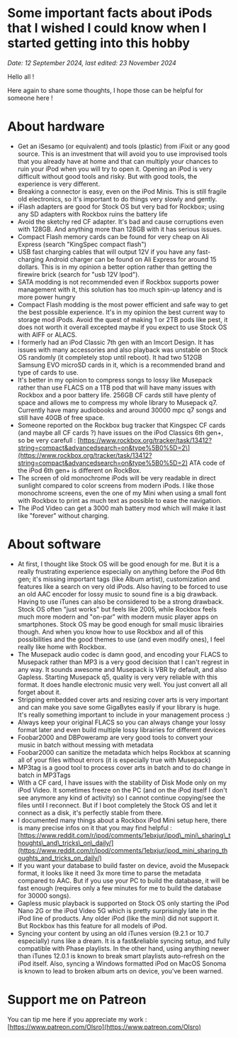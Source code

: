 # Some important facts about iPods that I wished I could know when I started getting into this hobby
*Date: 12 September 2024, last edited: 23 November 2024*

Hello all !

Here again to share some thoughts, I hope those can be helpful for someone here !

# About hardware

* Get an iSesamo (or equivalent) and tools (plastic) from iFixit or any good source. This is an investment that will avoid you to use improvised tools that you already have at home and that can multiply your chances to ruin your iPod when you will try to open it. Opening an iPod is very difficult without good tools and risky. But with good tools, the experience is very different.
* Breaking a connector is easy, even on the iPod Minis. This is still fragile old electronics, so it's important to do things very slowly and gently.
* iFlash adapters are good for Stock OS but very bad for Rockbox; using any SD adapters with Rockbox ruins the battery life
* Avoid the sketchy red CF adapter. It's bad and cause corruptions even with 128GB. And anything more than 128GB with it has serious issues.
* Compact Flash memory cards can be found for very cheap on Ali Express (search "KingSpec compact flash")
* USB fast charging cables that will output 12V if you have any fast-charging Android charger can be found on Ali Express for around 15 dollars. This is in my opinion a better option rather than getting the firewire brick (search for "usb 12V Ipod").
* SATA modding is not recommended even if Rockbox supports power management with it, this solution has too much spin-up latency and is more power hungry
* Compact Flash modding is the most power efficient and safe way to get the best possible experience. It's in my opinion the best current way to storage mod iPods. Avoid the quest of making 1 or 2TB pods like pest, it does not worth it overall excepted maybe if you expect to use Stock OS with AIFF or ALACS.
* I formerly had an iPod Classic 7th gen with an Imcort Design. It has issues with many accessories and also playback was unstable on Stock OS randomly (it completely stop until reboot). It had two 512GB Samsung EVO microSD cards in it, which is a recommended brand and type of cards to use.
* It's better in my opinion to compress songs to lossy like Musepack rather than use FLACS on a 1TB pod that will have many issues with Rockbox and a poor battery life. 256GB CF cards still have plenty of space and allows me to compress my whole library to Musepack q7. Currently have many audiobooks and around 30000 mpc q7 songs and still have 40GB of free space.
* Someone reported on the Rockbox bug tracker that Kingspec CF cards (and maybe all CF cards ?) have issues on the iPod Classics 6th gen+, so be very carefull : \[https://www.rockbox.org/tracker/task/13412?string=compact&advancedsearch=on&type%5B0%5D=2\](https://www.rockbox.org/tracker/task/13412?string=compact&advancedsearch=on&type%5B0%5D=2) ATA code of the iPod 6th gen+ is different on RockBox.
* The screen of old monochrome iPods will be very readable in direct sunlight compared to color screens from modern iPods. I like those monochrome screens, even the one of my Mini when using a small font with Rockbox to print as much text as possible to ease the navigation.
* The iPod Video can get a 3000 mah battery mod which will make it last like "forever" without charging.

# About software

* At first, I thought like Stock OS will be good enough for me. But it is a really frustrating experience especially on anything before the iPod 6th gen; it's missing important tags (like Album artist), customization and features like a search on very old iPods. Also having to be forced to use an old AAC encoder for lossy music to sound fine is a big drawback. Having to use iTunes can also be considered to be a strong drawback. Stock OS often "just works" but feels like 2005, while Rockbox feels much more modern and "on-par" with modern music player apps on smartphones. Stock OS may be good enough for small music librairies though. And when you know how to use Rockbox and all of this possibilities and the good themes to use (and even modify ones), I feel really like home with Rockbox.
* The Musepack audio codec is damn good, and encoding your FLACS to Musepack rather than MP3 is a very good decision that I can't regrest in any way. It sounds awesome and Musepack is VBR by default, and also Gapless. Starting Musepack q5, quality is very very reliable with this format. It does handle electronic music very well. You just convert all all forget about it.
* Stripping embedded cover arts and resizing cover arts is very important and can make you save some GigaBytes easily if your library is huge. It's really something important to include in your management process :)
* Always keep your original FLACS so you can always change your lossy format later and even build multiple lossy librairies for different devices
* Foobar2000 and DBPoweramp are very good tools to convert your music in batch without messing with metadata
* Foobar2000 can sanitize the metadata which helps Rockbox at scanning all of your files without errors (it is especially true with Musepack)
* MP3tag is a good tool to process cover arts in batch and to do change in batch in MP3Tags
* With a CF card, I have issues with the stability of Disk Mode only on my iPod Video. It sometimes freeze on the PC (and on the iPod itself I don't see anymore any kind of activity) so I cannot continue copying/see the files until I reconnect. But if I boot completely the Stock OS and let it connect as a disk, it's perfectly stable from there.
* I documented many things about a Rockbox iPod Mini setup here, there is many precise infos on it that you may find helpful : [https://www.reddit.com/r/ipod/comments/1ebxjur/ipod\_mini\_sharing\_thoughts\_and\_tricks\_on\_daily/](https://www.reddit.com/r/ipod/comments/1ebxjur/ipod_mini_sharing_thoughts_and_tricks_on_daily/)
* If you want your database to build faster on device, avoid the Musepack format, it looks like it need 3x more time to parse the metadata compared to AAC. But if you use your PC to build the database, it will be fast enough (requires only a few minutes for me to build the database for 30000 songs).
* Gapless music playback is supported on Stock OS only starting the iPod Nano 2G or the iPod Video 5G which is pretty surprisingly late in the iPod line of products. Any older iPod (like the mini) did not support it. But Rockbox has this feature for all models of iPod.
* Syncing your content by using an old iTunes version (9.2.1 or 10.7 especially) runs like a dream. It is a fast&reliable syncing setup, and fully compatible with Phase playlists. In the other hand, using anything newer than iTunes 12.0.1 is known to break smart playlists auto-refresh on the iPod itself. Also, syncing a Windows formatted iPod on MacOS Sonoma is known to lead to broken album arts on device, you've been warned.

# Support me on Patreon

You can tip me here if you appreciate my work : [https://www.patreon.com/Olsro](https://www.patreon.com/Olsro)